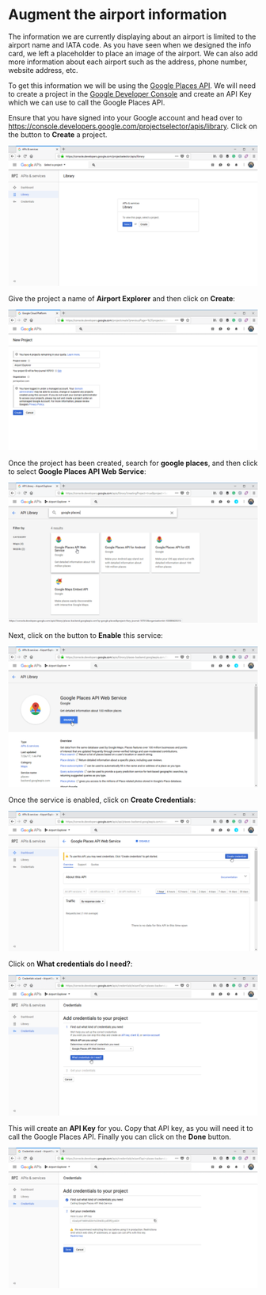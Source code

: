 # Augment the airport information

The information we are currently displaying about an airport is limited to the airport name and IATA code. As you have seen when we designed the info card, we left a placeholder to place an image of the airport. We can also add more information about each airport such as the address, phone number, website address, etc.

To get this information we will be using the [Google Places API](https://developers.google.com/places/). We will need to create a project in the [Google Developer Console](https://console.developers.google.com) and create an API Key which we can use to call the Google Places API.

Ensure that you have signed into your Google account and head over to https://console.developers.google.com/projectselector/apis/library. Click on the button to **Create** a project.

![](google-1.png)

Give the project a name of **Airport Explorer** and then click on **Create**:

![](google-2.png)

Once the project has been created, search for **google places**, and then click to select **Google Places API Web Service**:

![](google-3.png)

Next, click on the button to **Enable** this service:

![](google-4.png)

Once the service is enabled, click on **Create Credentials**:

![](google-5.png)

Click on **What credentials do I need?**:

![](google-6.png)

This will create an **API Key** for you. Copy that API key, as you will need it to call the Google Places API. Finally you can click on the **Done** button.

![](google-7.png)

